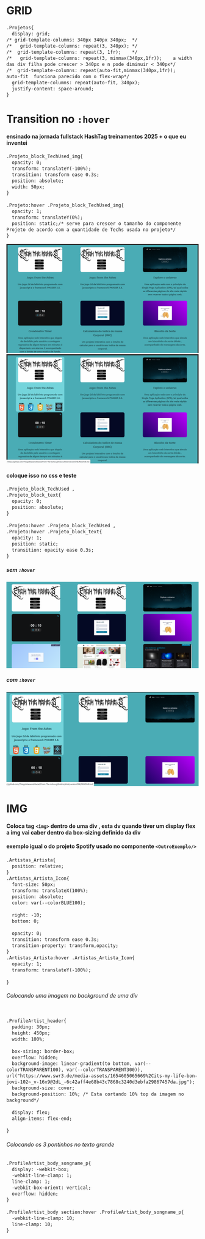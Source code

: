 # GRID
```
.Projetos{
  display: grid;
/* grid-template-columns: 340px 340px 340px;  */
/*   grid-template-columns: repeat(3, 340px); */
/*  grid-template-columns: repeat(3, 1fr);    */
/*   grid-template-columns: repeat(3, minmax(340px,1fr));    a width das div filha pode crescer > 340px e n pode diminuir < 340px*/
/*  grid-template-columns: repeat(auto-fit,minmax(340px,1fr));    auto-fit  funciona parecido com o flex-wrap*/ 
  grid-template-columns: repeat(auto-fit, 340px);
  justify-content: space-around;
}
```

# Transition no `:hover`
#### ensinado na jornada fullstack HashTag treinamentos 2025 + o que eu inventei
```
.Projeto_block_TechUsed_img{
  opacity: 0;
  transform: translateY(-100%);
  transition: transform ease 0.3s;
  position: absolute; 
  width: 50px;
}

.Projeto:hover .Projeto_block_TechUsed_img{ 
  opacity: 1;
  transform: translateY(0%);
  position: static;/* serve para crescer o tamanho do componente Projeto de acordo com a quantidade de Techs usada no projeto*/
}
```
![alt text](image-2.png)
![alt text](image-3.png)

#### coloque isso no css e teste
```
.Projeto_block_TechUsed ,
.Projeto_block_text{
  opacity: 0;
  position: absolute;
}

.Projeto:hover .Projeto_block_TechUsed ,
.Projeto:hover .Projeto_block_text{
  opacity: 1;
  position: static;
  transition: opacity ease 0.3s;
}
```
##### sem `:hover`
![alt text](image.png)
##### com `:hover`
![alt text](image-1.png)


# IMG 
#### Coloca tag `<img>` dentro de uma div , esta dv quando tiver um display flex a img vai caber dentro da box-sizing definido da div
#### exemplo igual o do projeto Spotify usado no componente `<OutroExemplo/>`
```
.Artistas_Artista{
  position: relative;
}
.Artistas_Artista_Icon{
  font-size: 50px;
  transform: translateX(100%);
  position: absolute;
  color: var(--colorBLUE100);

  right: -10;
  bottom: 0;

  opacity: 0;
  transition: transform ease 0.3s;
  transition-property: transform,opacity;
}
.Artistas_Artista:hover .Artistas_Artista_Icon{
  opacity: 1;
  transform: translateY(-100%);

}
```

###### Colocando uma imagem no background de uma div
```

.ProfileArtist_header{
  padding: 30px;
  height: 450px;
  width: 100%;

  box-sizing: border-box;
  overflow: hidden;
  background-image: linear-gradient(to bottom, var(--colorTRANSPARENT100), var(--colorTRANSPARENT300)), url("https://www.swr3.de/media-assets/1654605065669%2Cits-my-life-bon-jovi-102~_v-16x9@2dL_-6c42aff4e68b43c7868c3240d3ebfa29867457da.jpg");
  background-size: cover;
  background-position: 10%; /* Esta cortando 10% top da imagem no background*/

  display: flex;
  align-items: flex-end;

}
```

###### Colocando os 3 pontinhos no texto grande
```
.ProfileArtist_body_songname_p{
  display: -webkit-box;
  -webkit-line-clamp: 1; 
  line-clamp: 1; 
  -webkit-box-orient: vertical;
  overflow: hidden;
}

.ProfileArtist_body section:hover .ProfileArtist_body_songname_p{
  -webkit-line-clamp: 10; 
  line-clamp: 10; 
}

```